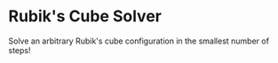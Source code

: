 # Rubik's Cube Solver
Solve an arbitrary Rubik's cube configuration in the smallest number of steps!
